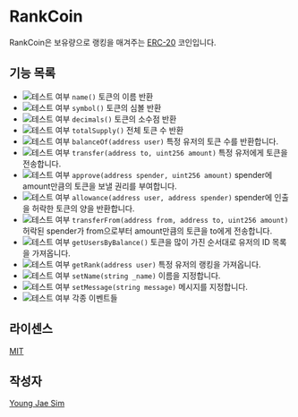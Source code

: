 # RankCoin
RankCoin은 보유량으로 랭킹을 매겨주는 [ERC-20](https://github.com/ethereum/EIPs/blob/master/EIPS/eip-20.md) 코인입니다.

## 기능 목록
- ![테스트 여부](https://img.shields.io/badge/테스트%20여부-yes-brightgreen.svg) `name()` 토큰의 이름 반환
- ![테스트 여부](https://img.shields.io/badge/테스트%20여부-yes-brightgreen.svg) `symbol()` 토큰의 심볼 반환
- ![테스트 여부](https://img.shields.io/badge/테스트%20여부-yes-brightgreen.svg) `decimals()` 토큰의 소수점 반환
- ![테스트 여부](https://img.shields.io/badge/테스트%20여부-yes-brightgreen.svg) `totalSupply()` 전체 토큰 수 반환
- ![테스트 여부](https://img.shields.io/badge/테스트%20여부-yes-brightgreen.svg) `balanceOf(address user)` 특정 유저의 토큰 수를 반환합니다.
- ![테스트 여부](https://img.shields.io/badge/테스트%20여부-yes-brightgreen.svg) `transfer(address to, uint256 amount)` 특정 유저에게 토큰을 전송합니다.
- ![테스트 여부](https://img.shields.io/badge/테스트%20여부-yes-brightgreen.svg) `approve(address spender, uint256 amount)` spender에 amount만큼의 토큰을 보낼 권리를 부여합니다.
- ![테스트 여부](https://img.shields.io/badge/테스트%20여부-yes-brightgreen.svg) `allowance(address user, address spender)` spender에 인출을 허락한 토큰의 양을 반환합니다.
- ![테스트 여부](https://img.shields.io/badge/테스트%20여부-yes-brightgreen.svg) `transferFrom(address from, address to, uint256 amount)`허락된 spender가 from으로부터 amount만큼의 토큰을 to에게 전송합니다.
- ![테스트 여부](https://img.shields.io/badge/테스트%20여부-yes-brightgreen.svg) `getUsersByBalance()` 토큰을 많이 가진 순서대로 유저의 ID 목록을 가져옵니다.
- ![테스트 여부](https://img.shields.io/badge/테스트%20여부-yes-brightgreen.svg) `getRank(address user)` 특정 유저의 랭킹을 가져옵니다.
- ![테스트 여부](https://img.shields.io/badge/테스트%20여부-yes-brightgreen.svg) `setName(string _name)` 이름을 지정합니다.
- ![테스트 여부](https://img.shields.io/badge/테스트%20여부-yes-brightgreen.svg) `setMessage(string message)` 메시지를 지정합니다.
- ![테스트 여부](https://img.shields.io/badge/테스트%20여부-yes-brightgreen.svg) 각종 이벤트들

## 라이센스
[MIT](LICENSE)

## 작성자
[Young Jae Sim](https://github.com/Hanul)
